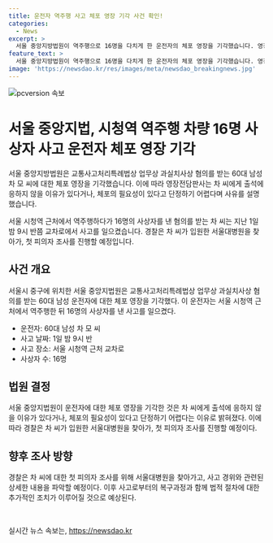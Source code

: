 ```yaml
---
title: 운전자 역주행 사고 체포 영장 기각 사건 확인!
categories:
  - News
excerpt: >
  서울 중앙지방법원이 역주행으로 16명을 다치게 한 운전자의 체포 영장을 기각했습니다. 영장전담판사는 출석 응하지 않거나 체포 필요성 미달을 지적했는데, 사고 운전자는 오늘 서울대병원에서 피의자 조사를 받을 예정입니다. (150자)
feature_text: >
  서울 중앙지방법원이 역주행으로 16명을 다치게 한 운전자의 체포 영장을 기각했습니다. 영장전담판사는 출석 응하지 않거나 체포 필요성 미달을 지적했는데, 사고 운전자는 오늘 서울대병원에서 피의자 조사를 받을 예정입니다. (150자)
image: 'https://newsdao.kr/res/images/meta/newsdao_breakingnews.jpg'
---
```


<p><img src="https://newsdao.kr/res/images/meta/newsdao_breakingnews.jpg" alt="pcversion 속보" /></p>

<h1>서울 중앙지법, 시청역 역주행 차량 16명 사상자 사고 운전자 체포 영장 기각</h1>

<p>서울 중앙지방법원은 교통사고처리특례법상 업무상 과실치사상 혐의를 받는 60대 남성 차 모 씨에 대한 체포 영장을 기각했습니다. 이에 따라 영장전담판사는 차 씨에게 출석에 응하지 않을 이유가 있다거나, 체포의 필요성이 있다고 단정하기 어렵다며 사유를 설명했습니다.</p>

<p>서울 시청역 근처에서 역주행하다가 16명의 사상자를 낸 혐의를 받는 차 씨는 지난 1일 밤 9시 반쯤 교차로에서 사고를 일으켰습니다. 경찰은 차 씨가 입원한 서울대병원을 찾아가, 첫 피의자 조사를 진행할 예정입니다.</p>

<h2 data-ke-size="size26">사건 개요</h2>

<p data-ke-size="size16">서울시 중구에 위치한 서울 중앙지법원은 교통사고처리특례법상 업무상 과실치사상 혐의를 받는 60대 남성 운전자에 대한 체포 영장을 기각했다. 이 운전자는 서울 시청역 근처에서 역주행한 뒤 16명의 사상자를 낸 사고를 일으켰다. </p>

<ul>
    <li>운전자: 60대 남성 차 모 씨</li>
    <li>사고 날짜: 1일 밤 9시 반</li>
    <li>사고 장소: 서울 시청역 근처 교차로</li>
    <li>사상자 수: 16명</li>
</ul>

<h2 data-ke-size="size26">법원 결정</h2>

<p data-ke-size="size16">서울 중앙지법원이 운전자에 대한 체포 영장을 기각한 것은 차 씨에게 출석에 응하지 않을 이유가 있다거나, 체포의 필요성이 있다고 단정하기 어렵다는 이유로 밝혀졌다. 이에 따라 경찰은 차 씨가 입원한 서울대병원을 찾아가, 첫 피의자 조사를 진행할 예정이다. </p>

<h2 data-ke-size="size26">향후 조사 방향</h2>

<p data-ke-size="size16">경찰은 차 씨에 대한 첫 피의자 조사를 위해 서울대병원을 찾아가고, 사고 경위와 관련된 상세한 내용을 파악할 예정이다. 이후 사고로부터의 복구과정과 함께 법적 절차에 대한 추가적인 조치가 이루어질 것으로 예상된다. </p>

<p data-ke-size="size16">&nbsp;</p>
실시간 뉴스 속보는, <a href="https://newsdao.kr" rel="dofollow">https://newsdao.kr</a>


